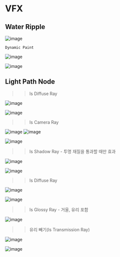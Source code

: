 VFX
======

Water Ripple
---------------

![image](https://user-images.githubusercontent.com/30430227/163669388-86e49d30-ffdb-4d7e-a245-ee894fbc9acb.png)

``Dynamic Paint``

![image](https://user-images.githubusercontent.com/30430227/163669414-91324f49-d0ef-41a3-9432-ab27e9251233.png)

![image](https://user-images.githubusercontent.com/30430227/163669447-443079fe-f920-4381-be26-e6e54a0c1793.png)


Light Path Node
---------------

>> Is Diffuse Ray

![image](https://user-images.githubusercontent.com/30430227/164210201-8b47475b-0685-465c-b7cb-6e5cf2679384.png)

![image](https://user-images.githubusercontent.com/30430227/164210441-e20c865d-a406-496c-a644-54344c654dbb.png)

>> Is Camera Ray

![image](https://user-images.githubusercontent.com/30430227/164212518-72738fca-dcee-40af-893d-7eb6bec1a351.png)
![image](https://user-images.githubusercontent.com/30430227/164213335-804bf712-99af-473d-b8dd-2a9b1cdbd880.png)

![image](https://user-images.githubusercontent.com/30430227/164213363-b1cfcaaa-fa00-49e2-9d2a-f80aba60b044.png)

>> Is Shadow Ray - 투명 재질을 통과할 때만 효과

![image](https://user-images.githubusercontent.com/30430227/164213511-76733319-51bf-40a5-bcea-d3d6a4cf9078.png)

![image](https://user-images.githubusercontent.com/30430227/164213544-d7dbdf86-5df7-4098-b868-0fe194230986.png)

>> Is Diffuse Ray

![image](https://user-images.githubusercontent.com/30430227/164214418-62169e74-1cdd-4815-9147-b42ee70f6c5d.png)

![image](https://user-images.githubusercontent.com/30430227/164214450-8be14507-6ecb-467d-9861-8b7a836a3005.png)

>> Is Glossy Ray - 거울, 유리 포함

![image](https://user-images.githubusercontent.com/30430227/164214628-ae410f28-38a2-4e57-99af-e2c37673c0b1.png)

>> 유리 빼기(Is Transmission Ray)

![image](https://user-images.githubusercontent.com/30430227/164215073-6c521628-150c-4b7d-af35-54a05927b7e0.png)

![image](https://user-images.githubusercontent.com/30430227/164215105-fe109982-ccc7-4028-8908-bfae653f0292.png)





